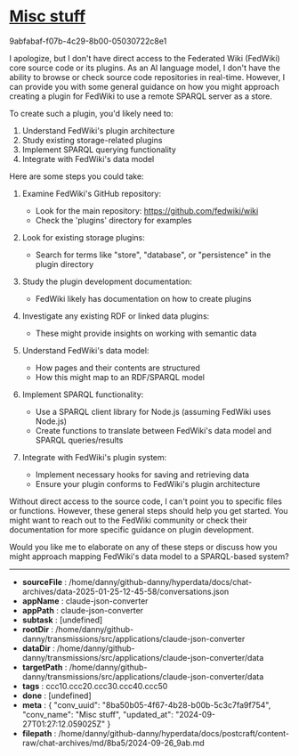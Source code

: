 # [Misc stuff](https://claude.ai/chat/8ba50b05-4f67-4b28-b00b-5c3c7fa9f754)

9abfabaf-f07b-4c29-8b00-05030722c8e1

 I apologize, but I don't have direct access to the Federated Wiki (FedWiki) core source code or its plugins. As an AI language model, I don't have the ability to browse or check source code repositories in real-time. However, I can provide you with some general guidance on how you might approach creating a plugin for FedWiki to use a remote SPARQL server as a store.

To create such a plugin, you'd likely need to:

1. Understand FedWiki's plugin architecture
2. Study existing storage-related plugins
3. Implement SPARQL querying functionality
4. Integrate with FedWiki's data model

Here are some steps you could take:

1. Examine FedWiki's GitHub repository:
   - Look for the main repository: https://github.com/fedwiki/wiki
   - Check the 'plugins' directory for examples

2. Look for existing storage plugins:
   - Search for terms like "store", "database", or "persistence" in the plugin directory

3. Study the plugin development documentation:
   - FedWiki likely has documentation on how to create plugins

4. Investigate any existing RDF or linked data plugins:
   - These might provide insights on working with semantic data

5. Understand FedWiki's data model:
   - How pages and their contents are structured
   - How this might map to an RDF/SPARQL model

6. Implement SPARQL functionality:
   - Use a SPARQL client library for Node.js (assuming FedWiki uses Node.js)
   - Create functions to translate between FedWiki's data model and SPARQL queries/results

7. Integrate with FedWiki's plugin system:
   - Implement necessary hooks for saving and retrieving data
   - Ensure your plugin conforms to FedWiki's plugin architecture

Without direct access to the source code, I can't point you to specific files or functions. However, these general steps should help you get started. You might want to reach out to the FedWiki community or check their documentation for more specific guidance on plugin development.

Would you like me to elaborate on any of these steps or discuss how you might approach mapping FedWiki's data model to a SPARQL-based system?

---

* **sourceFile** : /home/danny/github-danny/hyperdata/docs/chat-archives/data-2025-01-25-12-45-58/conversations.json
* **appName** : claude-json-converter
* **appPath** : claude-json-converter
* **subtask** : [undefined]
* **rootDir** : /home/danny/github-danny/transmissions/src/applications/claude-json-converter
* **dataDir** : /home/danny/github-danny/transmissions/src/applications/claude-json-converter/data
* **targetPath** : /home/danny/github-danny/transmissions/src/applications/claude-json-converter/data
* **tags** : ccc10.ccc20.ccc30.ccc40.ccc50
* **done** : [undefined]
* **meta** : {
  "conv_uuid": "8ba50b05-4f67-4b28-b00b-5c3c7fa9f754",
  "conv_name": "Misc stuff",
  "updated_at": "2024-09-27T01:27:12.059025Z"
}
* **filepath** : /home/danny/github-danny/hyperdata/docs/postcraft/content-raw/chat-archives/md/8ba5/2024-09-26_9ab.md